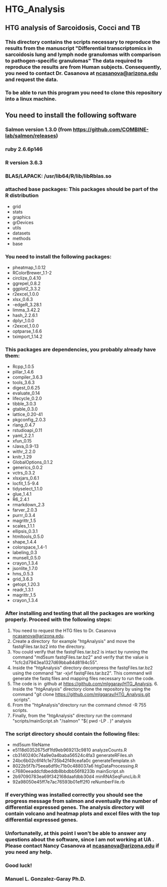 # HTG_Analysis
## HTG analysis of Sarcoidosis, Cocci and TB

### This directory contains the scripts necessary to reproduce the results from the manuscript "Differential transcriptomics in sarcoidosis lung and lymph node granulomas with comparison to pathogen-specific granulomas" The data required to reproduce the results are from Human subjects. Consequently, you need to contact Dr. Casanova at ncasanova@arizona.edu and request the data. 

### To be able to run this program you need to clone this repository into a linux machine. 

## You need to install the following software

### Salmon version 1.3.0 (from https://github.com/COMBINE-lab/salmon/releases)
### ruby 2.6.6p146
### R version 3.6.3
### BLAS/LAPACK: /usr/lib64/R/lib/libRblas.so

### attached base packages: This packages should be part of the R distribution
- grid
- stats
- graphics
- grDevices
- utils
- datasets
- methods
- base

### You need to install the following packages:
- pheatmap_1.0.12
- RColorBrewer_1.1-2
- circlize_0.4.10
- ggrepel_0.8.2
- ggplot2_3.3.2
- r2excel_1.0.0
- xlsx_0.6.3
- -edgeR_3.28.1
- limma_3.42.2
- hash_2.2.6.1
- dplyr_1.0.0
- r2excel_1.0.0
- optparse_1.6.6
- tximport_1.14.2

### This packages are dependencies, you probably already have them:
- Rcpp_1.0.5
- pillar_1.4.6
- compiler_3.6.3
- tools_3.6.3
- digest_0.6.25
- evaluate_0.14
- lifecycle_0.2.0
- tibble_3.0.3
- gtable_0.3.0
- lattice_0.20-41
- pkgconfig_2.0.3
- rlang_0.4.7
- rstudioapi_0.11
- yaml_2.2.1
- xfun_0.15
- rJava_0.9-13
- withr_2.2.0
- knitr_1.29
- GlobalOptions_0.1.2
- generics_0.0.2
- vctrs_0.3.2
- xlsxjars_0.6.1
- locfit_1.5-9.4
- tidyselect_1.1.0
- glue_1.4.1
- R6_2.4.1
- rmarkdown_2.3
- farver_2.0.3
- purrr_0.3.4
- magrittr_1.5
- scales_1.1.1
- ellipsis_0.3.1
- htmltools_0.5.0
- shape_1.4.4
- colorspace_1.4-1
- labeling_0.3
- munsell_0.5.0
- crayon_1.3.4
- jsonlite_1.7.0
- hms_0.5.3
- grid_3.6.3
- getopt_1.20.3
- readr_1.3.1
- magrittr_1.5
- crayon_1.3.4


### After installing and testing that all the packages are working properly. Proceed with the following steps:
1. You need to request the HTG files to Dr. Casanova ncasanova@arizona.edu.
2. Create a directory  for example "htgAnalysis" and move the fastqFiles.tar.bz2 into the directory. 
3. You could verify that the fastqFiles.tar.bz2 is intact by running the command "md5sum fastqFiles.tar.bz2" and verify that the value is "1cfc2d7943ea1327d69bba84d8194c55". 
4.  Inside the "htgAnalysis" directory decompress the fastqFiles.tar.bz2 using the command "tar -xjvf fastqFiles.tar.bz2". This command will generate the fastq files and mapping files necessary to run the code.
5. The code is in  github at https://github.com/mlggaray/HTG_Analysis.
6.  Inside the "htgAnalysis" directory clone the repository by using the command "git clone https://github.com/mlggaray/HTG_Analysis.git  scripts".
7. From the "htgAnalysis"directory run the command chmod -R 755 scripts.
8. Finally, from the "htgAnalysis" directory run the command "scripts/mainScript.sh "<full path location to Salmon binary>/salmon" "$( pwd -LP . )" analysis


### The script directory should contain the following files:
- md5sum                              fileName
- e5118d0352675df1fd9eb969213c9810  analyzeCounts.R
- cb3140240c74a9e0a4baba56524c4fa3  generateRFiles.sh
- 24bc6b02c6f4fc1e735b42f49ceafa0c  generateTemplate.sh
- 8022b5f7b75eea6df9c71b0c488037a6  htgDataProcessing.R
- c7680eeaddcfdbeddb8bbdbb56f8233b  mainScript.sh
- 2b97090783ea69f342168daafdbb30d4  minRNASeqFuncLib.R
- 92a98050e45ff7e7ac76593b01eff2f0  reNumberFile.rb


### If everything was installed correctly you should see the progress message from salmon and eventually the number of differential expressed genes. The analysis directory will contain volcano and heatmap plots and excel files with the top differential expressed genes.

### Unfortunatelly, at this point I won't be able to answer any questions about the software, since I am not working at UA .  Please contact Nancy Casanova at ncasanova@arizona.edu if you need any help.


### Good luck!


### Manuel L. Gonzalez-Garay Ph.D.
